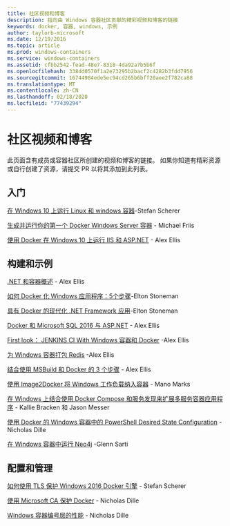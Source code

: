 ```yaml
---
title: 社区视频和博客
description: 指向由 Windows 容器社区贡献的精彩视频和博客的链接
keywords: docker, 容器, windows, 示例
author: taylorb-microsoft
ms.date: 12/19/2016
ms.topic: article
ms.prod: windows-containers
ms.service: windows-containers
ms.assetid: cfbb2542-fead-48e7-8318-4da92a7b5b6f
ms.openlocfilehash: 338dd0570f1a2e73295b2bacf2c4282b3fdd7956
ms.sourcegitcommit: 16744984ede5ec94cd265b6bff20aee2f782ca88
ms.translationtype: MT
ms.contentlocale: zh-CN
ms.lasthandoff: 02/18/2020
ms.locfileid: "77439294"
---
```

# <a name="community-videos-and-blogs"></a>社区视频和博客

此页面含有成员或容器社区所创建的视频和博客的链接。  如果你知道有精彩资源或自行创建了资源，请提交 PR 以将其添加到此列表。

## <a name="getting-started"></a>入门

[在 Windows 10 上运行 Linux 和 windows 容器](https://stefanscherer.github.io/run-linux-and-windows-containers-on-windows-10/)-Stefan Scherer

[生成并运行你的第一个 Docker Windows Server 容器](https://blog.docker.com/2016/09/build-your-first-docker-windows-server-container/) - Michael Friis

[使用 Docker 在 Windows 10 上运行 IIS 和 ASP.NET](https://blog.alexellis.io/run-iis-asp-net-on-windows-10-with-docker/) - Alex Ellis

## <a name="building-and-examples"></a>构建和示例

[.NET 和容器概述](https://blog.alexellis.io/docker-dotnet-containers/) - Alex Ellis

[如何 Docker 化 Windows 应用程序：5个步骤](https://blog.sixeyed.com/how-to-dockerize-windows-applications/)-Elton Stoneman

[具有 Docker 的现代化 .NET Framework 应用](https://www.pluralsight.com/courses/modernizing-dotnet-framework-apps-docker?clickid=UVL20JTFpzK6UDSX5n1b5zmyUkgWUPWOz3Pjwg0&irgwc=1&mpid=1197078&utm_source=impactradius&utm_medium=digital_affiliate&utm_campaign=1197078&aid=7010a000001xAKZAA2)-Elton Stoneman

[Docker 和 Microsoft SQL 2016 与 ASP.NET](https://blog.alexellis.io/docker-does-sql2016-aspnet/) - Alex Ellis

[First look： JENKINS CI With Windows 容器和 Docker](https://blog.alexellis.io/continuous-integration-docker-windows-containers/) -Alex Ellis

[为 Windows 容器打包 Redis](https://blog.alexellis.io/packaging-windows-containers/) -Alex Ellis

[结合使用 MSBuild 和 Docker 的 3 个步骤](https://blog.alexellis.io/3-steps-to-msbuild-with-docker/) - Alex Ellis

[使用 Image2Docker 将 Windows 工作负载纳入容器](https://blog.docker.com/2016/10/containerize-windows-workloads-image2docker/) - Mano Marks

[在 Windows 上结合使用 Docker Compose 和服务发现来扩展多服务容器应用程序](https://techcommunity.microsoft.com/t5/Containers/Use-Docker-Compose-and-Service-Discovery-on-Windows-to-scale-out/ba-p/382312) - Kallie Bracken 和 Jason Messer

[使用 Docker 的 Windows 容器中的 PowerShell Desired State Configuration](https://dille.name/blog/2016/06/17/powershell-desired-state-configuration-psdsc-in-windows-containers-using-docker/) -Nicholas Dille

[在 Windows 容器中运行 Neo4j](https://glennsarti.github.io/blog/neo4j-nano-containers) -Glenn Sarti

## <a name="configuration-and-managment"></a>配置和管理

[如何使用 TLS 保护 Windows 2016 Docker 引擎](https://stefanscherer.github.io/protecting-a-windows-2016-docker-engine-with-tls/) - Stefan Scherer

[使用 Microsoft CA 保护 Docker](https://dille.name/blog/2016/11/08/using-a-microsoft-ca-to-secure-docker/) - Nicholas Dille 

[Windows 容器编号层的性能](https://dille.name/blog/2017/01/13/windows-container-performance-of-layers/) - Nicholas Dille
